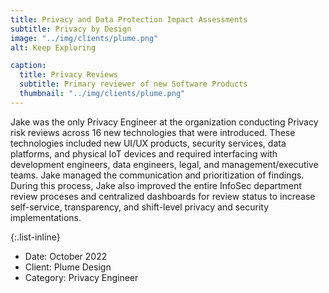 ```yaml
---
title: Privacy and Data Protection Impact Assessments
subtitle: Privacy by Design
image: "../img/clients/plume.png"
alt: Keep Exploring

caption:
  title: Privacy Reviews
  subtitle: Primary reviewer of new Software Products
  thumbnail: "../img/clients/plume.png"
---
```


Jake was the only Privacy Engineer at the organization conducting Privacy risk reviews across 16 new technologies that were introduced. These technologies included new UI/UX products, security services, data platforms, and physical IoT devices and required interfacing with development engineers, data engineers, legal, and management/executive teams. Jake managed the communication and prioritization of findings.  During this process, Jake also improved the entire InfoSec department review proceses and centralized dashboards for review status to increase self-service, transparency, and shift-level privacy and security implementations.

{:.list-inline}

- Date: October 2022
- Client: Plume Design
- Category: Privacy Engineer
